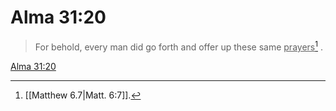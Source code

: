 # Alma 31:20

> For behold, every man did go forth and offer up these same <u>prayers</u>[^a] .

[Alma 31:20](https://www.churchofjesuschrist.org/study/scriptures/bofm/alma/31?lang=eng&id=p20#p20)


[^a]: [[Matthew 6.7|Matt. 6:7]].  
